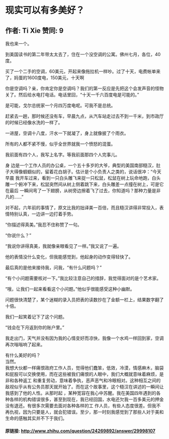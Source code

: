 # 现实可以有多美好？
## 作者: Ti Xie  赞同: 9
我也来一个。

到美国读书的第二年带太太去了，住在一个没空调的公寓。佛州七月，各位，40度。

买了一个二手的空调，60美元，开起来像拖拉机一样吵。过了十天，电费帐单来了，妈蛋的1600度电，150美元，十天啊

你是空调吗？亲，你肯定你是空调吗？我们的第一反应是先把这个会发声音的怪物关了。然后给水电打电话。电话里回，“十天一千六百度电是可能的。”

是可能，戈尔总统家一个月四万度电呢。可我不是总统。

赶紧去一趟，那时候还没有车，早晨九点，从汽车站走过去不到一千米，到市政厅的时候已经像水洗的一样了。

一进屋，空调十八度，汗水一下就凝了，身上就像披了个雨衣。

所有的人都不紧不慢，似乎全世界就我一个愤怒的混蛋。

我前面有四个人，我写上名字。等我前面那四个人完事儿。

身 边是一个工作人员的办公桌，一个五十多岁的大爷，典型的美国南部糙汉，肚子大得像蝈蝈似的，留着花白胡子。估计是个小负责人之类的，说话很冲：“今天早晨
我开车过来，看到一只白头雕飞来捉一只松鼠，松鼠在树上玩命地跑，白头雕一个俯冲下来，松鼠突然间从树上侧着跳下来，白头雕差一点撞在树上，可是它在最后
一瞬间弯了一下翅膀，从树旁边擦着飞了过去，你知道吗？那种力量是非凡的……”

对不起，六年前的事情了，原文比我的拙译美一百倍，而且糙汉讲得非常投入，表情特别认真，一边讲一边打着手势。

“你描述得真美。”我忍不住称赞了一句。

“你说什么？”

“我说你讲得真美，我就像亲眼看见了一样。”我又说了一遍。

他的表情没什么变化，但我能感觉到，他起身的动作变得轻快了。

最后真的是他来接待我，问我，“有什么问题吗？”

“有个小问题需要核对一下。”我比较注意自己的措辞，我觉得面对的是个艺术家。

“哦，让我们一起来看看这个小问题。”他似乎很能感受这种小幽默。

问题很快清楚了，某个迷糊的录入员把表的读数抄在了金额一栏上，结果数字翻了十倍。

我们一起笑着记下了这个问题。

“钱会在下月返到你的账户里。”

我走出门，天气并没有因为我的心情变好而凉快，我像一个水鸡一样回到家，空调再次嗡嗡响了起来。

  
有什么美好的吗？  
当然。  
我想大伙都一样痛恨政府工作人员，觉得他们蠢笨，低效，冷漠，情感麻木，脑袋和屁股可以交换使用，而在这些被我们痛恨的人眼中，我们大概就意味着麻烦，是非和各种返工
和重复劳动，意味着争执，恶声恶气和冷眼相对。这种相互之间的敌视似乎从有公务员那天就开始了。而在这个故事里，这个糙汉在讲述的一瞬间让我感到了他的人性。从那时起
，某种宽容在我心中苏醒。我在美国四年遇到的各种各样的机构错误很多，甚至到现在，我已经回国，水电还欠我一百多美元的押金没有退还。有很多次需要去面对各种各样的工
作人员，有些人态度很差。但我不再仇视，因为只要是人，就会犯错误。至少，那一时刻我感觉到了那些人对于美和生命的感触其实并不下于我们。

#### 原链接: http://www.zhihu.com/question/24269892/answer/29998107